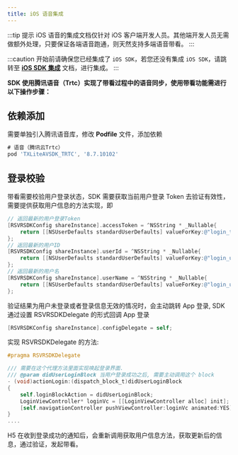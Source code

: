 ```yaml
---
title: iOS 语音集成
---
```


:::tip 提示
iOS 语音的集成文档仅针对 iOS 客户端开发人员。其他端开发人员无需做额外处理，只要保证各端语音跑通，则天然支持多端语音带看。
:::

:::caution
开始前请确保您已经集成了 `iOS SDK`，若您还没有集成 `iOS SDK`，请跳转至 **[iOS SDK 集成](../../../../webview/app/iOS.md)** 文档，进行集成。
:::


**SDK 使用腾讯语音（Trtc）实现了带看过程中的语音同步，使用带看功能需进行以下操作步骤：**

## 依赖添加

需要单独引入腾讯语音库，修改 **Podfile** 文件，添加依赖

```groovy
# 语音（腾讯云Trtc）
pod 'TXLiteAVSDK_TRTC', '8.7.10102'
```

## 登录校验

带看需要校验用户登录状态，SDK 需要获取当前用户登录 Token 去验证有效性，需要提供获取用户信息的方法实现，即

```objectivec
// 返回最新的用户登录Token
[RSVRSDKConfig shareInstance].accessToken = ^NSString * _Nullable{
  	return [[NSUserDefaults standardUserDefaults] valueForKey:@"login_token"];
};
// 返回最新的用户ID
[RSVRSDKConfig shareInstance].userId = ^NSString * _Nullable{
  	return [[NSUserDefaults standardUserDefaults] valueForKey:@"login_user_id"];
};
// 返回最新的用户名
[RSVRSDKConfig shareInstance].userName = ^NSString * _Nullable{
  	return [[NSUserDefaults standardUserDefaults] valueForKey:@"login_user_name"];
};
```

验证结果为用户未登录或者登录信息无效的情况时，会主动跳转 App 登录, SDK 通过设置 RSVRSDKDelegate 的形式回调 App 登录

```objective-c
[RSVRSDKConfig shareInstance].configDelegate = self;
```

实现 RSVRSDKDelegate 的方法:

```objectivec
#pragma RSVRSDKDelegate

/// 需要在这个代理方法里面实现唤起登录界面.
/// @param didUserLoginBlock 当用户登录成功之后, 需要主动调用这个 block
- (void)actionLogin:(dispatch_block_t)didUserLoginBlock
{
    self.loginBlockAction = didUserLoginBlock;
    LoginViewController* loginVc = [[LoginViewController alloc] init];
    [self.navigationController pushViewController:loginVc animated:YES];
}
....
```

H5 在收到登录成功的通知后，会重新调用获取用户信息方法，获取更新后的信息，通过验证，发起带看。


